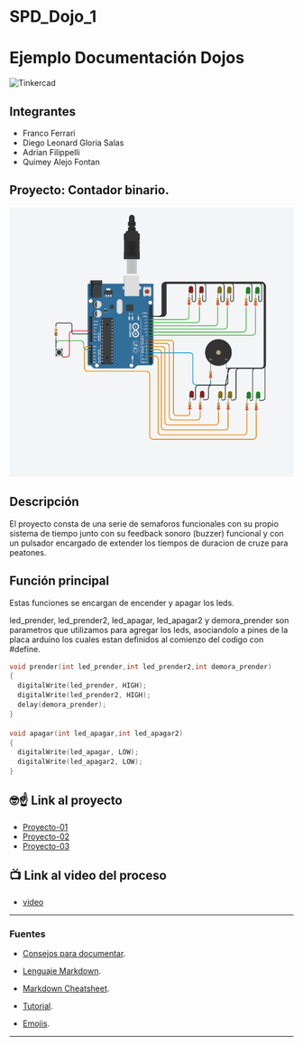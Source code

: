# SPD_Dojo_1
# Ejemplo Documentación Dojos
![Tinkercad](./img/ArduinoTinkercad.jpg)


## Integrantes 
- Franco Ferrari 
- Diego Leonard Gloria Salas
- Adrian Filippelli
- Quimey Alejo Fontan


## Proyecto: Contador binario.
![Tinkercad](./imagenes/tinkercad.png)


## Descripción
El proyecto consta de una serie de semaforos funcionales con su propio sistema de tiempo junto con su feedback sonoro (buzzer) funcional y con un pulsador encargado de extender los tiempos de duracion de cruze para peatones.

## Función principal
Estas funciones se encargan de encender y apagar los leds.

led_prender, led_prender2, led_apagar, led_apagar2 y demora_prender son parametros que utilizamos para agregar los leds, asociandolo a pines de la placa arduino los cuales estan definidos al comienzo del codigo con #define.

~~~ C++ 
void prender(int led_prender,int led_prender2,int demora_prender)
{
  digitalWrite(led_prender, HIGH);
  digitalWrite(led_prender2, HIGH);
  delay(demora_prender);
}

void apagar(int led_apagar,int led_apagar2)
{
  digitalWrite(led_apagar, LOW);
  digitalWrite(led_apagar2, LOW);
}
~~~

## :nerd_face::point_up: Link al proyecto
- [Proyecto-01](https://www.tinkercad.com/things/broFyKytrz2)
- [Proyecto-02](https://www.tinkercad.com/things/2M0yWzh2ySP?sharecode=ACJSDkzGYTqVg3j95CuC3yRnId447V-IjvjpmDM6Cdw)
- [Proyecto-03](https://www.tinkercad.com/things/7hoA5LTjODB?sharecode=lwOiTqhL1yfHqBjdPiJtDTpJFEsl9hjgr2ZMMrzCPIo)
## :tv: Link al video del proceso
- [video](https://www.youtube.com/watch?v=VyGjE8kx-O0)

---
### Fuentes
- [Consejos para documentar](https://www.sohamkamani.com/how-to-write-good-documentation/#architecture-documentation).

- [Lenguaje Markdown](https://markdown.es/sintaxis-markdown/#linkauto).

- [Markdown Cheatsheet](https://github.com/adam-p/markdown-here/wiki/Markdown-Cheatsheet).

- [Tutorial](https://www.youtube.com/watch?v=oxaH9CFpeEE).

- [Emojis](https://gist.github.com/rxaviers/7360908).

---